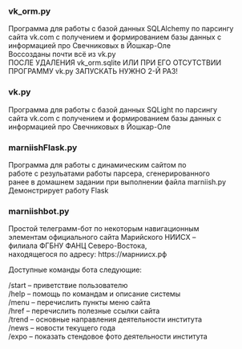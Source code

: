 <h3>vk_orm.py</h3>
Программа для работы с базой данных SQLAlchemy по парсингу</br>
сайта vk.com с получением и формированием базы данных с</br>
информацией про Свечниковых в Йошкар-Оле</br>
Воссозданы почти всё из vk.py</br>
ПОСЛЕ УДАЛЕНИЯ vk_orm.sqlite ИЛИ ПРИ ЕГО ОТСУТСТВИИ
ПРОГРАММУ vk.py ЗАПУСКАТЬ НУЖНО 2-Й РАЗ!</br>

<h3>vk.py</h3>
Программа для работы с базой данных SQLight по парсингу</br>
сайта vk.com с получением и формированием базы данных с</br>
информацией про Свечниковых в Йошкар-Оле</br>

<h3>marniishFlask.py</h3>
Программа для работы с динамическим сайтом по</br>
работе с резульатами работы парсера, сгенерированного</br>
ранее в домашнем задании при выполнении файла marniish.py</br>
Демонстрирует работу Flask</br>

<h3>marniishbot.py</h3>
Простой телеграмм-бот по некоторым навигационным</br>
элементам официального сайта Марийского НИИСХ –</br>
филиала ФГБНУ ФАНЦ Северо-Востока,</br>
находящегося по адресу: https://марниисх.рф

Доступные команды бота следующие:

/start – приветствие пользователю</br>
/help – помощь по командам и описание системы</br>
/menu – перечислить пункты меню сайта</br>
/href – перечислить полезные ссылки сайта</br>
/trend – основные направления деятельности института</br>
/news – новости текущего года</br>
/expo – показать стендовое фото деятельности института
